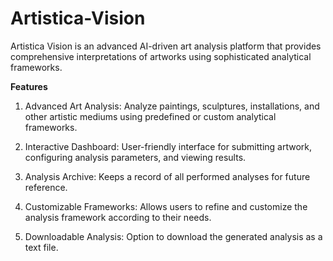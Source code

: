 # Artistica-Vision
Artistica Vision is an advanced AI-driven art analysis platform that provides comprehensive interpretations of artworks using sophisticated analytical frameworks.

**Features**

1. Advanced Art Analysis: Analyze paintings, sculptures, installations, and other artistic mediums using predefined or custom analytical frameworks.

2. Interactive Dashboard: User-friendly interface for submitting artwork, configuring analysis parameters, and viewing results.

3. Analysis Archive: Keeps a record of all performed analyses for future reference.

4. Customizable Frameworks: Allows users to refine and customize the analysis framework according to their needs.

5. Downloadable Analysis: Option to download the generated analysis as a text file.
